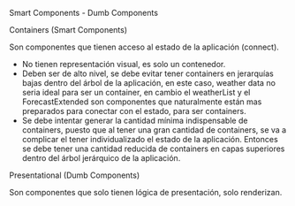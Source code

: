 Smart Components - Dumb Components


Containers (Smart Components)

Son componentes que tienen acceso al estado de la aplicación (connect).
* No tienen representación visual, es solo un contenedor.
* Deben ser de alto nivel, se debe evitar tener containers en jerarquías bajas dentro del árbol de  la aplicación, en este caso, weather data no seria ideal para ser un container, en cambio el weatherList y el ForecastExtended son componentes que naturalmente están mas preparados para conectar con el estado, para ser containers.
* Se debe intentar generar la cantidad mínima indispensable de containers, puesto que al tener una gran cantidad de containers, se va a complicar el tener individualizado el estado de la aplicación.
Entonces se debe tener una cantidad reducida de containers en capas superiores dentro del árbol jerárquico de la aplicación.


Presentational (Dumb Components)

Son componentes que solo tienen lógica de presentación, solo renderizan.

